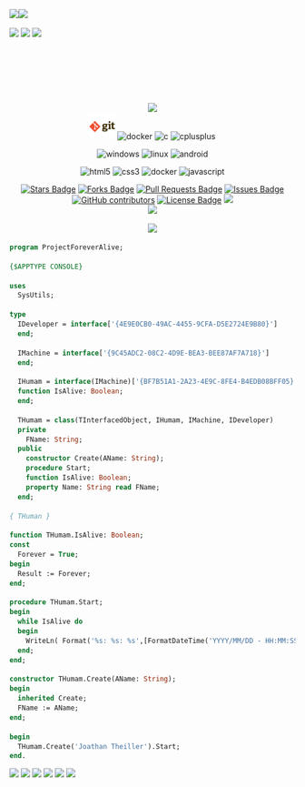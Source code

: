 <!--
**JTheiller/JTheiller** is a ✨ _special_ ✨ repository because its `README.md` (this file) appears on your GitHub profile.


Here are some ideas to get you started:

- 🔭 I’m currently working on ...
- 🌱 I’m currently learning ...
- 👯 I’m looking to collaborate on ...
- 🤔 I’m looking for help with ...
- 💬 Ask me about ...
- 📫 How to reach me: ...
- 😄 Pronouns: ...
- ⚡ Fun fact: ...
-->
<p align="left">
<a href="https://github.com/JTheiller"> <img align="left" src="https://github-readme-stats.vercel.app/api/top-langs/?username=JTheiller" /></a>
<a href="https://github.com/JTheiller"> <img src="https://github-readme-stats.vercel.app/api?username=JTheiller&count_private=true&show_icons=true&include_all_commits=true" /></a>  
</p>
<p align="left">
<code><img height="20" src="https://raw.githubusercontent.com/file-icons/icons/master/svg/Delphi.svg"></code>
<code><img height="20" src="https://raw.githubusercontent.com/file-icons/icons/master/svg/Pascal.svg"></code>
<code><img height="20" src="https://raw.githubusercontent.com/file-icons/icons/master/svg/VSCode.svg"></code>
</p>
<br><br><br><br><br>
<p align="center">
<a href="https://github.com/JTheiller"> <img src="http://chart.apis.google.com/chart?cht=qr&chl=joathan theiller&chs=120x120" /></a> <br>
<img src="https://raw.githubusercontent.com/github/explore/80688e429a7d4ef2fca1e82350fe8e3517d3494d/topics/git/git.png" alt="GIT" width="45" height="45"/> 
<img src="https://devicons.github.io/devicon/devicon.git/icons/docker/docker-original-wordmark.svg" alt="docker" width="45" height="40"/> 
<img src="https://devicons.github.io/devicon/devicon.git/icons/c/c-original.svg" alt="c" width="40" height="40"/> 
<img src="https://devicons.github.io/devicon/devicon.git/icons/cplusplus/cplusplus-original.svg" alt="cplusplus" width="40" height="40"/> 
</p>
<p align="center">
<img src="https://devicons.github.io/devicon/devicon.git/icons/windows8/windows8-original.svg" alt="windows" width="40" height="40"/>
<img src="https://devicons.github.io/devicon/devicon.git/icons/linux/linux-original.svg" alt="linux" width="40" height="40"/>
<img src="https://devicons.github.io/devicon/devicon.git/icons/android/android-original-wordmark.svg" alt="android" width="40" height="40"/>
</p>
<p align="center">
<img src="https://devicons.github.io/devicon/devicon.git/icons/html5/html5-original.svg" alt="html5" width="40" height="40"/>
<img src="https://devicons.github.io/devicon/devicon.git/icons/css3/css3-original.svg" alt="css3" width="40" height="40"/>
  <img src="https://devicons.github.io/devicon/devicon.git/icons/angularjs/angularjs-original.svg" alt="docker" width="45" height="40"/>
<img src="https://devicons.github.io/devicon/devicon.git/icons/javascript/javascript-original.svg" alt="javascript" width="40" height="40"/>
</p>
<p align="center">
<a href="https://github.com/JTheiller/JTheiller"><img src="https://img.shields.io/github/stars/JTheiller/JTheiller" alt="Stars Badge"/></a>
<a href="https://github.com/JTheiller/JTheiller/network/members"><img src="https://img.shields.io/github/forks/JTheiller/JTheiller" alt="Forks Badge"/></a>
<a href="https://github.com/JTheiller/JTheiller/pulls"><img src="https://img.shields.io/github/issues-pr/JTheiller/JTheiller" alt="Pull Requests Badge"/></a>
<a href="https://github.com/JTheiller/JTheiller/issues"><img src="https://img.shields.io/github/issues/JTheiller/JTheiller" alt="Issues Badge"/></a>
<a href="https://github.com/JTheiller/JTheiller/graphs/contributors"><img alt="GitHub contributors" src="https://img.shields.io/github/contributors/JTheiller/JTheiller?color=2b9348"></a>
<a href="https://github.com/JTheiller/JTheiller/blob/master/LICENSE"><img src="https://img.shields.io/github/license/JTheiller/JTheiller?color=2b9348" alt="License Badge"/></a>
<a href="https://github.com/JTheiller"> <img src="https://visitor-badge.laobi.icu/badge?page_id=JTheiller" /></a><br>
<a href="https://github.com/JTheiller"> <img src="https://img.shields.io/github/repo-size/JTheiller/JTheiller" /></a><br>
</p>
<p align="center">
<a href="https://gitstats.me/JTheiller"> <img src="https://img.shields.io/badge/-JTheiller-black?style=flat&labelColor=black&logo=github&logoColor=white" /></a>
</p>

```pascal
program ProjectForeverAlive;

{$APPTYPE CONSOLE}

uses
  SysUtils;

type
  IDeveloper = interface['{4E9E0CB0-49AC-4455-9CFA-D5E2724E9B80}']
  end;

  IMachine = interface['{9C45ADC2-08C2-4D9E-BEA3-BEE87AF7A718}']
  end;

  IHumam = interface(IMachine)['{BF7B51A1-2A23-4E9C-8FE4-B4EDB08BFF05}']
  function IsAlive: Boolean;
  end;

  THumam = class(TInterfacedObject, IHumam, IMachine, IDeveloper)
  private
    FName: String;
  public
    constructor Create(AName: String);
    procedure Start;
    function IsAlive: Boolean;
    property Name: String read FName;
  end;

{ THuman }

function THumam.IsAlive: Boolean;
const
  Forever = True;
begin
  Result := Forever;
end;

procedure THumam.Start;
begin
  while IsAlive do
  begin
    WriteLn( Format('%s: %s: %s',[FormatDateTime('YYYY/MM/DD - HH:MM:SS',Now), Name, 'another new idea...']) );
  end;
end;

constructor THumam.Create(AName: String);
begin
  inherited Create;
  FName := AName;
end;

begin
  THumam.Create('Joathan Theiller').Start;
end.
```
<code><img height="20" src="https://img.shields.io/badge/Project-ConceitoTec--CIEvolution-blue"></code>
<code><img height="20" src="https://img.shields.io/badge/Project-ConceitoTec--CIMagazine-blue"></code>
<code><img height="20" src="https://img.shields.io/badge/Project-ConceitoTec--CIDOCe-blue"></code>
<code><img height="20" src="https://img.shields.io/badge/Project-ConceitoTec--CIFactory-blue"></code>
<code><img height="20" src="https://img.shields.io/badge/Project-ConceitoTec--CIAgency-blue"></code>
<code><img height="20" src="https://img.shields.io/badge/Project-ConceitoTec--CISyncDB-blue"></code>
